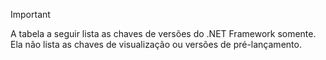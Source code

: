 
> [!IMPORTANT]
> A tabela a seguir lista as chaves de versões do .NET Framework somente. Ela não lista as chaves de visualização ou versões de pré-lançamento.
